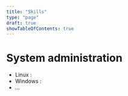 ```yaml
---
title: "Skills"
type: "page"
draft: true
showTableOfContents: true
---
```

# System administration

* Linux : 
* Windows : 
* ...

